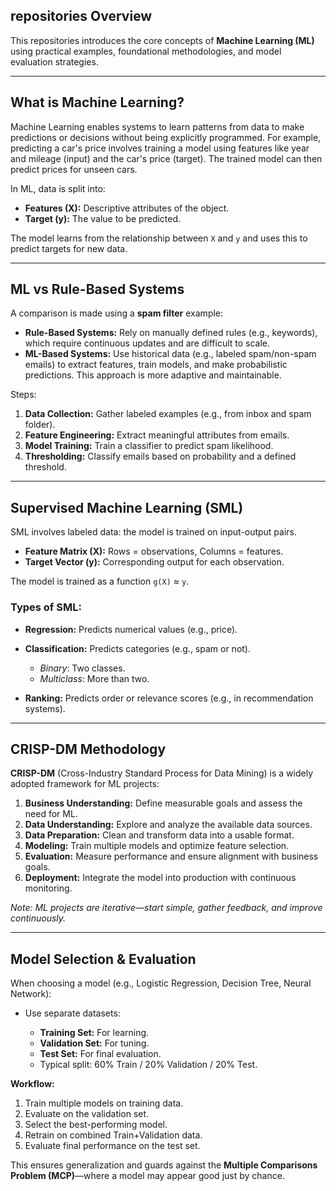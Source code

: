 
##  repositories Overview

This repositories introduces the core concepts of **Machine Learning (ML)** using practical examples, foundational methodologies, and model evaluation strategies.

---

##  What is Machine Learning?

Machine Learning enables systems to learn patterns from data to make predictions or decisions without being explicitly programmed. For example, predicting a car's price involves training a model using features like year and mileage (input) and the car's price (target). The trained model can then predict prices for unseen cars.

In ML, data is split into:

* **Features (X):** Descriptive attributes of the object.
* **Target (y):** The value to be predicted.

The model learns from the relationship between `X` and `y` and uses this to predict targets for new data.

---

##  ML vs Rule-Based Systems

A comparison is made using a **spam filter** example:

* **Rule-Based Systems:** Rely on manually defined rules (e.g., keywords), which require continuous updates and are difficult to scale.
* **ML-Based Systems:** Use historical data (e.g., labeled spam/non-spam emails) to extract features, train models, and make probabilistic predictions. This approach is more adaptive and maintainable.

Steps:

1. **Data Collection:** Gather labeled examples (e.g., from inbox and spam folder).
2. **Feature Engineering:** Extract meaningful attributes from emails.
3. **Model Training:** Train a classifier to predict spam likelihood.
4. **Thresholding:** Classify emails based on probability and a defined threshold.

---

##  Supervised Machine Learning (SML)

SML involves labeled data: the model is trained on input-output pairs.

* **Feature Matrix (X):** Rows = observations, Columns = features.
* **Target Vector (y):** Corresponding output for each observation.

The model is trained as a function `g(X)` ≈ `y`.

### Types of SML:

* **Regression:** Predicts numerical values (e.g., price).
* **Classification:** Predicts categories (e.g., spam or not).

  * *Binary*: Two classes.
  * *Multiclass*: More than two.
* **Ranking:** Predicts order or relevance scores (e.g., in recommendation systems).

---

##  CRISP-DM Methodology

**CRISP-DM** (Cross-Industry Standard Process for Data Mining) is a widely adopted framework for ML projects:

1. **Business Understanding:** Define measurable goals and assess the need for ML.
2. **Data Understanding:** Explore and analyze the available data sources.
3. **Data Preparation:** Clean and transform data into a usable format.
4. **Modeling:** Train multiple models and optimize feature selection.
5. **Evaluation:** Measure performance and ensure alignment with business goals.
6. **Deployment:** Integrate the model into production with continuous monitoring.

*Note: ML projects are iterative—start simple, gather feedback, and improve continuously.*

---

##  Model Selection & Evaluation

When choosing a model (e.g., Logistic Regression, Decision Tree, Neural Network):

* Use separate datasets:

  * **Training Set:** For learning.
  * **Validation Set:** For tuning.
  * **Test Set:** For final evaluation.
  * Typical split: 60% Train / 20% Validation / 20% Test.

**Workflow:**

1. Train multiple models on training data.
2. Evaluate on the validation set.
3. Select the best-performing model.
4. Retrain on combined Train+Validation data.
5. Evaluate final performance on the test set.

This ensures generalization and guards against the **Multiple Comparisons Problem (MCP)**—where a model may appear good just by chance.


